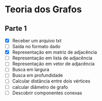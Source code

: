 # Teoria dos Grafos 

## Parte 1

- [x] Receber um arquivo txt
- [ ] Saída no formato dado
- [x] Representação em matriz de adjacência
- [ ] Representação em lista de adjacência
- [ ] Representação em vetor de adjacência
- [ ] Busca em largura
- [ ] Busca em profundidade
- [ ] Calcular distância entre dois vértices
- [ ] calcular diâmetro de grafo
- [ ] Descobrir componentes conexas 

